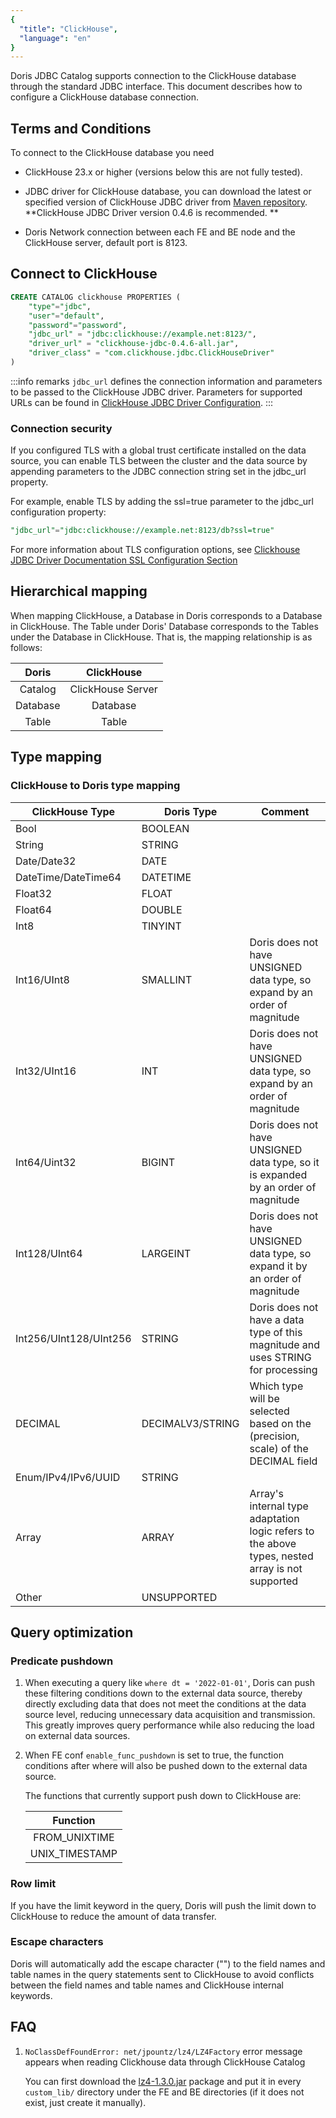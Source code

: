 ```yaml
---
{
  "title": "ClickHouse",
  "language": "en"
}
---
```


<!-- 
Licensed to the Apache Software Foundation (ASF) under one
or more contributor license agreements.  See the NOTICE file
distributed with this work for additional information
regarding copyright ownership.  The ASF licenses this file
to you under the Apache License, Version 2.0 (the
"License"); you may not use this file except in compliance
with the License.  You may obtain a copy of the License at

  http://www.apache.org/licenses/LICENSE-2.0

Unless required by applicable law or agreed to in writing,
software distributed under the License is distributed on an
"AS IS" BASIS, WITHOUT WARRANTIES OR CONDITIONS OF ANY
KIND, either express or implied.  See the License for the
specific language governing permissions and limitations
under the License.
-->

Doris JDBC Catalog supports connection to the ClickHouse database through the standard JDBC interface. This document describes how to configure a ClickHouse database connection.

## Terms and Conditions

To connect to the ClickHouse database you need

- ClickHouse 23.x or higher (versions below this are not fully tested).

- JDBC driver for ClickHouse database, you can download the latest or specified version of ClickHouse JDBC driver from [Maven repository](https://mvnrepository.com/artifact/com.clickhouse/clickhouse-jdbc). **ClickHouse JDBC Driver version 0.4.6 is recommended. **

- Doris Network connection between each FE and BE node and the ClickHouse server, default port is 8123.

## Connect to ClickHouse

```sql
CREATE CATALOG clickhouse PROPERTIES (
    "type"="jdbc",
    "user"="default",
    "password"="password",
    "jdbc_url" = "jdbc:clickhouse://example.net:8123/",
    "driver_url" = "clickhouse-jdbc-0.4.6-all.jar",
    "driver_class" = "com.clickhouse.jdbc.ClickHouseDriver"
)
```

:::info remarks
`jdbc_url` defines the connection information and parameters to be passed to the ClickHouse JDBC driver.
Parameters for supported URLs can be found in [ClickHouse JDBC Driver Configuration](https://clickhouse.com/docs/en/integrations/java#configuration).
:::


### Connection security

If you configured TLS with a global trust certificate installed on the data source, you can enable TLS between the cluster and the data source by appending parameters to the JDBC connection string set in the jdbc_url property.

For example, enable TLS by adding the ssl=true parameter to the jdbc_url configuration property:

```sql
"jdbc_url"="jdbc:clickhouse://example.net:8123/db?ssl=true"
```

For more information about TLS configuration options, see [Clickhouse JDBC Driver Documentation SSL Configuration Section](https://clickhouse.com/docs/en/integrations/java#connect-to-clickhouse-with-ssl)

## Hierarchical mapping

When mapping ClickHouse, a Database in Doris corresponds to a Database in ClickHouse. The Table under Doris' Database corresponds to the Tables under the Database in ClickHouse. That is, the mapping relationship is as follows:

|  Doris   |    ClickHouse     |
|:--------:|:-----------------:|
| Catalog  | ClickHouse Server |
| Database |     Database      |
|  Table   |       Table       |

## Type mapping

### ClickHouse to Doris type mapping

| ClickHouse Type        | Doris Type       | Comment                                                                                         |
|------------------------|------------------|-------------------------------------------------------------------------------------------------|
| Bool                   | BOOLEAN          |                                                                                                 |
| String                 | STRING           |                                                                                                 |
| Date/Date32            | DATE             |                                                                                                 |
| DateTime/DateTime64    | DATETIME         |                                                                                                 |
| Float32                | FLOAT            |                                                                                                 |
| Float64                | DOUBLE           |                                                                                                 |
| Int8                   | TINYINT          |                                                                                                 |
| Int16/UInt8            | SMALLINT         | Doris does not have UNSIGNED data type, so expand by an order of magnitude                      |
| Int32/UInt16           | INT              | Doris does not have UNSIGNED data type, so expand by an order of magnitude                      |
| Int64/Uint32           | BIGINT           | Doris does not have UNSIGNED data type, so it is expanded by an order of magnitude              |
| Int128/UInt64          | LARGEINT         | Doris does not have UNSIGNED data type, so expand it by an order of magnitude                   |
| Int256/UInt128/UInt256 | STRING           | Doris does not have a data type of this magnitude and uses STRING for processing                |
| DECIMAL                | DECIMALV3/STRING | Which type will be selected based on the (precision, scale) of the DECIMAL field                |
| Enum/IPv4/IPv6/UUID    | STRING           |                                                                                                 |
| Array                  | ARRAY            | Array's internal type adaptation logic refers to the above types, nested array is not supported |
| Other                  | UNSUPPORTED      |                                                                                                 |

## Query optimization

### Predicate pushdown

1. When executing a query like `where dt = '2022-01-01'`, Doris can push these filtering conditions down to the external data source, thereby directly excluding data that does not meet the conditions at the data source level, reducing unnecessary data acquisition and transmission. This greatly improves query performance while also reducing the load on external data sources.

2. When FE conf `enable_func_pushdown` is set to true, the function conditions after where will also be pushed down to the external data source.

   The functions that currently support push down to ClickHouse are:

   |   Function     |
   |:--------------:|
   | FROM_UNIXTIME  |
   | UNIX_TIMESTAMP |

### Row limit

If you have the limit keyword in the query, Doris will push the limit down to ClickHouse to reduce the amount of data transfer.

### Escape characters

Doris will automatically add the escape character ("") to the field names and table names in the query statements sent to ClickHouse to avoid conflicts between the field names and table names and ClickHouse internal keywords.

## FAQ

1. `NoClassDefFoundError: net/jpountz/lz4/LZ4Factory` error message appears when reading Clickhouse data through ClickHouse Catalog

   You can first download the [lz4-1.3.0.jar](https://repo1.maven.org/maven2/net/jpountz/lz4/lz4/1.3.0/lz4-1.3.0.jar) package and put it in every `custom_lib/` directory under the FE and BE directories (if it does not exist, just create it manually).